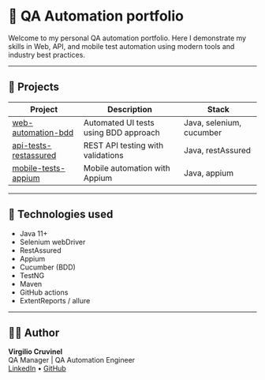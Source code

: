 # 🎯 QA Automation portfolio

Welcome to my personal QA automation portfolio. Here I demonstrate my skills in Web, API, and mobile test automation using modern tools and industry best practices.

---

## 📁 Projects

| Project | Description | Stack |
|--------|-------------|-------|
| [web-automation-bdd](./web-automation-bdd) | Automated UI tests using BDD approach | Java, selenium, cucumber |
| [api-tests-restassured](./api-tests-restassured) | REST API testing with validations | Java, restAssured |
| [mobile-tests-appium](./mobile-tests-appium) | Mobile automation with Appium | Java, appium |

---

## 🧪 Technologies used

- Java 11+
- Selenium webDriver
- RestAssured
- Appium
- Cucumber (BDD)
- TestNG
- Maven
- GitHub actions
- ExtentReports / allure

---

## 👨‍💻 Author

**Virgilio Cruvinel**  
QA Manager | QA Automation Engineer  
[LinkedIn](https://www.linkedin.com/in/virgilio-cruvinel/) • [GitHub](https://github.com/virgiliocomp)
